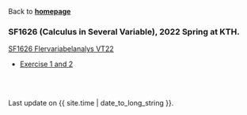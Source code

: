 Back to [**homepage**](https://wanminliu.github.io)

### SF1626 (Calculus in Several Variable), 2022 Spring at KTH. 

[SF1626 Flervariabelanalys VT22](https://canvas.kth.se/courses/31806/pages/cdepr1-cenmi1-citeh1-cmast-1)

*  [Exercise 1 and 2](https://wanminliu.github.io/KTH/M1/SF1626M1.html)


<br/><br/>
<p>Last update on {{ site.time | date_to_long_string }}.</p>
